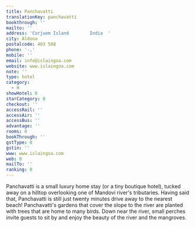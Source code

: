 ```yaml
---
title: Panchavatti
translationKey: panchavatti
bookthrough: ''
mailto: ''
address: 'Corjuem Island        India  '
city: Aldona
postalcode: 403 508
phone: '-,'
mobile: ''
email: info@islaingoa.com
website: www.islaingoa.com
note: ''
type: hotel
category:
  - H
showHotel: 0
starCategory: 0
checkout: ''
accessRail: ''
accessAir: ''
accessBus: ''
advantage: ''
rooms: 0
bookThrough: ''
gstType: 0
gstin: ''
www: www.islaingoa.com
web: 0
mailTo: ''
ranking: 0
---
```







Panchavatti is a small luxury home stay (or a tiny boutique hotel), tucked away on a hilltop overlooking one of Mandovi river's tributaries. Having said that, Panchavatti is still just twenty minutes drive away to the nearest beach!     Panchavatti's gardens that cover the slope to the river are planted with trees that are home to many birds. Down near the river, small perches invite guests to sit by and enjoy the beauty of the river and the mangroves.   
